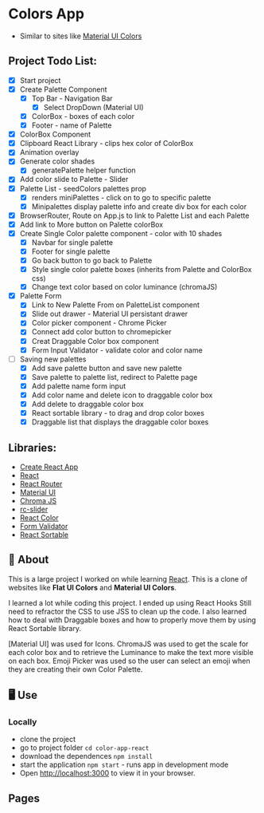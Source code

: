 # Colors App

- Similar to sites like [Material UI Colors](http://materialuicolors.co/?utm_source=launchers)

## Project Todo List:

- [x] Start project
- [x] Create Palette Component
  - [x] Top Bar - Navigation Bar
    - [x] Select DropDown (Material UI)
  - [x] ColorBox - boxes of each color
  - [x] Footer - name of Palette
- [x] ColorBox Component
- [x] Clipboard React Library - clips hex color of ColorBox
- [x] Animation overlay
- [x] Generate color shades
  - [x] generatePalette helper function
- [x] Add color slide to Palette - Slider
- [x] Palette List - seedColors palettes prop
  - [x] renders miniPalettes - click on to go to specific palette
  - [x] Minipalettes display palette info and create div box for each color
- [x] BrowserRouter, Route on App.js to link to Palette List and each Palette
- [x] Add link to More button on Palette colorBox
- [x] Create Single Color palette component - color with 10 shades
  - [x] Navbar for single palette
  - [x] Footer for single palette
  - [x] Go back button to go back to Palette
  - [x] Style single color palette boxes (inherits from Palette and ColorBox css)
  - [x] Change text color based on color luminance (chromaJS)
- [x] Palette Form
  - [x] Link to New Palette From on PaletteList component
  - [x] Slide out drawer - Material UI persistant drawer
  - [x] Color picker component - Chrome Picker
  - [x] Connect add color button to chromepicker
  - [x] Creat Draggable Color box component
  - [x] Form Input Validator - validate color and color name
- [ ] Saving new palettes
  - [x] Add save palette button and save new palette
  - [x] Save palette to palette list, redirect to Palette page
  - [x] Add palette name form input
  - [x] Add color name and delete icon to draggable color box
  - [x] Add delete to draggable color box
  - [x] React sortable library - to drag and drop color boxes
  - [x] Draggable list that displays the draggable color boxes

## Libraries:

- [Create React App](<(https://github.com/facebook/create-react-app)>)
- [React](https://reactjs.org)
- [React Router](https://www.npmjs.com/package/react-router-dom)
- [Material UI](https://mui.com/)
- [Chroma JS](https://gka.github.io/chroma.js/)
- [rc-slider](https://www.npmjs.com/package/rc-slider)
- [React Color](https://casesandberg.github.io/react-color/#about)
- [Form Validator](https://www.npmjs.com/package/react-material-ui-form-validator)
- [React Sortable](https://www.npmjs.com/package/react-sortable-hoc)

## 🎨 About

This is a large project I worked on while learning [React](https://reactjs.org). This is a clone of websites like **Flat UI Colors** and **Material UI Colors**.

I learned a lot while coding this project. I ended up using React Hooks Still need to refractor the CSS to use JSS to clean up the code. I also learned how to deal with Draggable boxes and how to properly move them by using React Sortable library.

[Material UI] was used for Icons. ChromaJS was used to get the scale for each color box and to retrieve the Luminance to make the text more visible on each box. Emoji Picker was used so the user can select an emoji when they are creating their own Color Palette.

## 🖥 Use

### Locally

- clone the project
- go to project folder `cd color-app-react`
- download the dependences `npm install`
- start the application `npm start` - runs app in development mode
- Open [http://localhost:3000](http://localhost:3000) to view it in your browser.

## Pages
